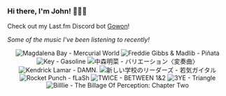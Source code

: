 ### Hi there, I'm John! 🏄🏻‍♂️

Check out my Last.fm Discord bot [Gowon](http://gowon.ca)!

_Some of the music I've been listening to recently!_


<!-- lastfm -->
<p align="center"><img src="https://lastfm.freetls.fastly.net/i/u/64s/c1b18f7dd5f2b262a96288bfa2330ad2.jpg" title="Magdalena Bay - Mercurial World"> <img src="https://lastfm.freetls.fastly.net/i/u/64s/1e297b4385fa4c16cc911398d13bdf04.png" title="Freddie Gibbs & Madlib - Piñata"> <img src="https://lastfm.freetls.fastly.net/i/u/64s/da4d9bfa15c316f617de3475fe751aaf.jpg" title="Key - Gasoline"> <img src="https://lastfm.freetls.fastly.net/i/u/64s/c31c0d1f7a83cf8f98cd485f5bd8c5d2.png" title="中森明菜 - バリエーション〈変奏曲〉"> <img src="https://lastfm.freetls.fastly.net/i/u/64s/243a7444e2d59ff9b38e123f7267e3be.jpg" title="Kendrick Lamar - DAMN."> <img src="https://lastfm.freetls.fastly.net/i/u/64s/b12d7304b51c6012f955b0a25e88e2c3.jpg" title="新しい学校のリーダーズ - 若気ガイタル"> <img src="https://lastfm.freetls.fastly.net/i/u/64s/64470838ca2e64f5659ba07fd1328a5a.jpg" title="Rocket Punch - fLaSh"> <img src="https://lastfm.freetls.fastly.net/i/u/64s/706ab51dc39418c23ddd646ee7544841.jpg" title="TWICE - BETWEEN 1&2"> <img src="https://lastfm.freetls.fastly.net/i/u/64s/149f939db5c84c79505a1106a87a9718.jpg" title="3YE - Triangle"> <img src="https://lastfm.freetls.fastly.net/i/u/64s/295cd23c2a889b7d831479cb5f34a5ca.jpg" title="Billlie - The Billage Of Perception: Chapter Two"> </p>
